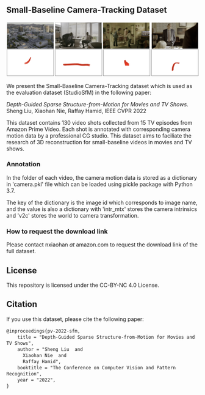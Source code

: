 ## Small-Baseline Camera-Tracking Dataset

![image info](./example.png)

We present the Small-Baseline Camera-Tracking dataset which is used as the evaluation dataset (StudioSfM) in the following paper:

<em>Depth-Guided Sparse Structure-from-Motion for Movies and TV Shows</em>. Sheng Liu, Xiaohan Nie, Raffay Hamid, IEEE CVPR 2022


This dataset contains 130 video shots collected from 15 TV episodes from Amazon Prime Video. Each shot is annotated with corresponding camera motion data by a professional CG studio. This dataset aims to faciliate the research of 3D reconstruction for small-baseline videos in movies and TV shows.

### Annotation

In the folder of each video, the camera motion data is stored as a dictionary in 'camera.pkl' file which can be loaded using pickle package with Python 3.7. 

The key of the dictionary is the image id which corresponds to image name, and the value is also a dictionary with 'intr_mtx' stores the camera intrinsics and 'v2c' stores the world to camera transformation. 

### How to request the download link
Please contact nxiaohan *at* amazon.com to request the download link of the full dataset. 

## License

This repository is licensed under the CC-BY-NC 4.0 License.

## Citation

If you use this dataset, please cite the following paper:

```
@inproceedings{pv-2022-sfm,
    title = "Depth-Guided Sparse Structure-from-Motion for Movies and TV Shows",
    author = "Sheng Liu  and
      Xiaohan Nie  and
      Raffay Hamid",
    booktitle = "The Conference on Computer Vision and Pattern Recognition",
    year = "2022",
}
```